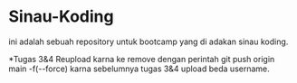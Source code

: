 # Sinau-Koding

ini adalah sebuah repository untuk bootcamp yang di adakan sinau koding.





*Tugas 3&4 Reupload karna ke remove dengan perintah git push origin main -f(--force)
karna sebelumnya tugas 3&4 upload beda username.
